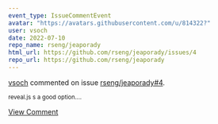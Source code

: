 ```yaml
---
event_type: IssueCommentEvent
avatar: "https://avatars.githubusercontent.com/u/814322?"
user: vsoch
date: 2022-07-10
repo_name: rseng/jeaporady
html_url: https://github.com/rseng/jeaporady/issues/4
repo_url: https://github.com/rseng/jeaporady
---
```


<a href='https://github.com/vsoch' target='_blank'>vsoch</a> commented on issue <a href='https://github.com/rseng/jeaporady/issues/4' target='_blank'>rseng/jeaporady#4</a>.

<small>reveal.js s a good option....</small>

<a href='https://github.com/rseng/jeaporady/issues/4' target='_blank'>View Comment</a>